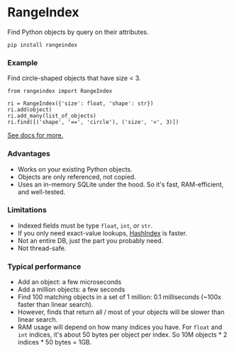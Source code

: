 # RangeIndex

Find Python objects by query on their attributes.

`pip install rangeindex`

### Example

Find circle-shaped objects that have size < 3.

```
from rangeindex import RangeIndex

ri = RangeIndex({'size': float, 'shape': str})
ri.add(object)
ri.add_many(list_of_objects)
ri.find([('shape', '==', 'circle'), ('size', '<', 3)])
```

[See docs for more.](https://pypi.org/project/rangeindex/)

### Advantages

 * Works on your existing Python objects.
 * Objects are only referenced, not copied.
 * Uses an in-memory SQLite under the hood. So it's fast, RAM-efficient, and well-tested.

### Limitations

 * Indexed fields must be type `float`, `int`, or `str`.
 * If you only need exact-value lookups, [HashIndex](https://github.com/manimino/hashindex/) is faster.
 * Not an entire DB, just the part you probably need.
 * Not thread-safe.

### Typical performance

 * Add an object: a few microseconds
 * Add a million objects: a few seconds
 * Find 100 matching objects in a set of 1 million: 0.1 milliseconds (~100x faster than linear search).
 * However, finds that return all / most of your objects will be slower than linear search. 
 * RAM usage will depend on how many indices you have. For `float` and `int` indices, 
   it's about 50 bytes per object per index. So 10M objects * 2 indices * 50 bytes = 1GB.
